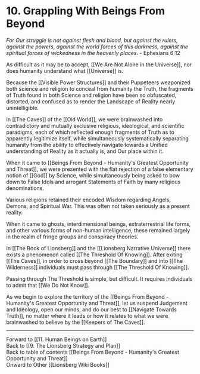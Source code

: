 # 10. Grappling With Beings From Beyond

*For Our struggle is not against flesh and blood, but against the rulers, against the powers, against the world forces of this darkness, against the spiritual forces of wickedness in the heavenly places.* - Ephesians 6:12

As difficult as it may be to accept, [[We Are Not Alone in the Universe]], nor does humanity understand what [[Universe]] is. 

Because the [[Visible Power Structures]] and their Puppeteers weaponized both science and religion to conceal from humanity the Truth, the fragments of Truth found in both Science and religion have been so obfuscated, distorted, and confused as to render the Landscape of Reality nearly unintelligible. 

In [[The Caves]] of the [[Old World]], we were brainwashed into contradictory and mutually exclusive religious, ideological, and scientific paradigms, each of which reflected enough fragments of Truth as to apparently legitimize itself, while simultaneously systematically separating humanity from the ability to effectively navigate towards a Unified understanding of Reality as it actually is, and Our place within it. 

When it came to [[Beings From Beyond - Humanity's Greatest Opportunity and Threat]], we were presented with the flat rejection of a false elementary notion of [[God]] by Science, while simultaneously being asked to bow down to False Idols and arrogant Statements of Faith by many religious denominations. 

Various religions retained their encoded Wisdom regarding Angels, Demons, and Spiritual War. This was often not taken seriously as a present reality. 

When it came to ghosts, interdimensional beings, extraterrestrial life forms, and other various forms of non-human intelligence, these remained largely in the realm of fringe groups and conspiracy theories. 

In [[The Book of Lionsberg]] and the [[Lionsberg Narrative Universe]] there exists a phenomenon called [[The Threshold Of Knowing]]. After exiting [[The Caves]], in order to cross beyond [[The Boundary]] and into [[The Wilderness]] individuals must pass through [[The Threshold Of Knowing]]. 

Passing through The Threshold is simple, but difficult. It requires individuals to admit that [[We Do Not Know]].  

As we begin to explore the territory of the [[Beings From Beyond - Humanity's Greatest Opportunity and Threat]], let us suspend Judgement and Ideology, open our minds, and do our best to [[Navigate Towards Truth]], no matter where it leads or how it relates to what we were brainwashed to believe by the [[Keepers of The Caves]]. 

___

Forward to [[11. Human Beings on Earth]]      
Back to [[9. The Lionsberg Strategy and Plan]]      
Back to table of contents [[Beings From Beyond - Humanity's Greatest Opportunity and Threat]]  
Onward to Other [[Lionsberg Wiki Books]]  
